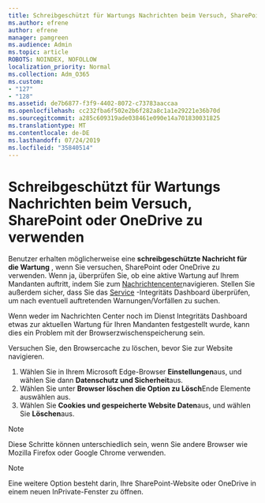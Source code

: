 ```yaml
---
title: Schreibgeschützt für Wartungs Nachrichten beim Versuch, SharePoint oder OneDrive zu verwenden
ms.author: efrene
author: efrene
manager: pamgreen
ms.audience: Admin
ms.topic: article
ROBOTS: NOINDEX, NOFOLLOW
localization_priority: Normal
ms.collection: Adm_O365
ms.custom:
- "127"
- "128"
ms.assetid: de7b6877-f3f9-4402-8072-c73783aaccaa
ms.openlocfilehash: cc232fba6f502e2b6f282a8c1a1e29221e36b70d
ms.sourcegitcommit: a285c609319ade038461e090e14a701830031825
ms.translationtype: MT
ms.contentlocale: de-DE
ms.lasthandoff: 07/24/2019
ms.locfileid: "35840514"
---
```

# <a name="read-only-for-maintenance-message-when-attempting-to-use-sharepoint-or-onedrive"></a>Schreibgeschützt für Wartungs Nachrichten beim Versuch, SharePoint oder OneDrive zu verwenden

Benutzer erhalten möglicherweise eine **schreibgeschützte Nachricht für die Wartung** , wenn Sie versuchen, SharePoint oder OneDrive zu verwenden.  Wenn ja, überprüfen Sie, ob eine aktive Wartung auf Ihrem Mandanten auftritt, indem Sie zum [Nachrichtencenter](https://portal.office.com/adminportal/home#/MessageCenter)navigieren. Stellen Sie außerdem sicher, dass Sie das [Service](https://portal.office.com/adminportal/home#/servicehealth) -Integritäts Dashboard überprüfen, um nach eventuell auftretenden Warnungen/Vorfällen zu suchen.

Wenn weder im Nachrichten Center noch im Dienst Integritäts Dashboard etwas zur aktuellen Wartung für Ihren Mandanten festgestellt wurde, kann dies ein Problem mit der Browserzwischenspeicherung sein.

Versuchen Sie, den Browsercache zu löschen, bevor Sie zur Website navigieren.

1. Wählen Sie in Ihrem Microsoft Edge-Browser **Einstellungen**aus, und wählen Sie dann **Datenschutz und Sicherheit**aus.
2. Wählen Sie unter **Browser löschen** **die Option zu Lösch**Ende Elemente auswählen aus.
3. Wählen Sie **Cookies und gespeicherte Website Daten**aus, und wählen Sie **Löschen**aus.

>[!Note] 
> Diese Schritte können unterschiedlich sein, wenn Sie andere Browser wie Mozilla Firefox oder Google Chrome verwenden.

>[!Note] 
> Eine weitere Option besteht darin, Ihre SharePoint-Website oder OneDrive in einem neuen InPrivate-Fenster zu öffnen.